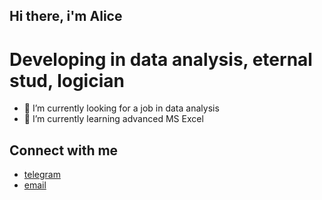 ## Hi there, i'm Alice

# Developing in data analysis, eternal stud, logician

- 🔭 I’m currently looking for a job in data analysis
- 🌱 I’m currently learning advanced MS Excel

## Connect with me
  - [telegram](https://t.me/binevsky)
  - <a href="mailto:https:/alisa.brener@yandex.ru">email</a>
  



